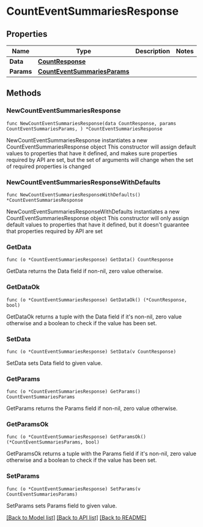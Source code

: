 # CountEventSummariesResponse

## Properties

Name | Type | Description | Notes
------------ | ------------- | ------------- | -------------
**Data** | [**CountResponse**](CountResponse.md) |  | 
**Params** | [**CountEventSummariesParams**](CountEventSummariesParams.md) |  | 

## Methods

### NewCountEventSummariesResponse

`func NewCountEventSummariesResponse(data CountResponse, params CountEventSummariesParams, ) *CountEventSummariesResponse`

NewCountEventSummariesResponse instantiates a new CountEventSummariesResponse object
This constructor will assign default values to properties that have it defined,
and makes sure properties required by API are set, but the set of arguments
will change when the set of required properties is changed

### NewCountEventSummariesResponseWithDefaults

`func NewCountEventSummariesResponseWithDefaults() *CountEventSummariesResponse`

NewCountEventSummariesResponseWithDefaults instantiates a new CountEventSummariesResponse object
This constructor will only assign default values to properties that have it defined,
but it doesn't guarantee that properties required by API are set

### GetData

`func (o *CountEventSummariesResponse) GetData() CountResponse`

GetData returns the Data field if non-nil, zero value otherwise.

### GetDataOk

`func (o *CountEventSummariesResponse) GetDataOk() (*CountResponse, bool)`

GetDataOk returns a tuple with the Data field if it's non-nil, zero value otherwise
and a boolean to check if the value has been set.

### SetData

`func (o *CountEventSummariesResponse) SetData(v CountResponse)`

SetData sets Data field to given value.


### GetParams

`func (o *CountEventSummariesResponse) GetParams() CountEventSummariesParams`

GetParams returns the Params field if non-nil, zero value otherwise.

### GetParamsOk

`func (o *CountEventSummariesResponse) GetParamsOk() (*CountEventSummariesParams, bool)`

GetParamsOk returns a tuple with the Params field if it's non-nil, zero value otherwise
and a boolean to check if the value has been set.

### SetParams

`func (o *CountEventSummariesResponse) SetParams(v CountEventSummariesParams)`

SetParams sets Params field to given value.



[[Back to Model list]](../README.md#documentation-for-models) [[Back to API list]](../README.md#documentation-for-api-endpoints) [[Back to README]](../README.md)


